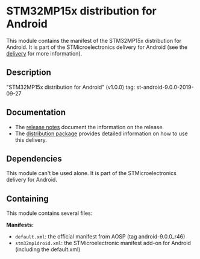 # STM32MP15x distribution for Android #

This module contains the manifest of the STM32MP15x distribution for Android.
It is part of the STMicroelectronics delivery for Android (see the [delivery][] for more information).

[delivery]: https://wiki.st.com/stm32mpu/wiki/STM32MP15_distribution_for_Android_release_note_-_v1.0.0

## Description ##

"STM32MP15x distribution for Android" (v1.0.0) tag: st-android-9.0.0-2019-09-27

## Documentation ##

* The [release notes][] document the information on the release.
* The [distribution package][] provides detailed information on how to use this delivery.

[release notes]: https://wiki.st.com/stm32mpu/wiki/STM32MP15_distribution_for_Android_release_note_-_v1.0.0
[distribution package]: https://wiki.st.com/stm32mpu/wiki/STM32MP1_Distribution_Package_for_Android

## Dependencies ##

This module can't be used alone. It is part of the STMicroelectronics delivery for Android.

## Containing ##

This module contains several files:

**Manifests:**
* `default.xml`: the official manifest from AOSP (tag android-9.0.0_r46)
* `stm32mp1droid.xml`: the STMicroelectronic manifest add-on for Android (including the default.xml)

